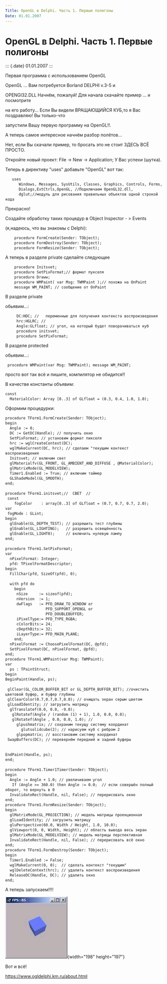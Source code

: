 ```yaml
---
Title: OpenGL в Delphi. Часть 1. Первые полигоны
Date: 01.01.2007
---
```



OpenGL в Delphi. Часть 1. Первые полигоны
=========================================

::: {.date}
01.01.2007
:::

Первая программа с использованием OpenGL

 OpenGL \... Вам потребуется Borland DELPHI v.3-5 и

OPENGl32.DLL  Начнём, пожалуй! Для начала скачайте пример \... и
 посмотрите

на его работу\... Если Вы видели ВРАЩАЮЩИЙСЯ КУБ,то я Вас поздравляю! Вы
только-что

запустили Вашу первую программу на OpenGL!!.

 А теперь самое интересное начнём разбор полётов\...

Нет, если Вы скачали пример, то бросать это не стоит  ЗДЕСЬ ВСЁ ПРОСТО.

Откройте новый проект: File -\> New -\> Application; У Вас успехи
(шутка).

Теперь в директиву \"uses\" добавьте \"OpenGL\" вот так:

       uses
          Windows, Messages, SysUtils, Classes, Graphics, Controls, Forms,
          Dialogs,ExtCtrls,OpenGL, //Подключаем OpenGL32.dll,
          dglut;//модуль для рисования правильных объектов одной строкой кода

Прекрасно!

Создайте обработку таких процедур в Object Inspector - \> Events

(я,надеюсь, что вы знакомы с Delphi):

        procedure FormCreate(Sender: TObject);
        procedure FormDestroy(Sender: TObject);
        procedure FormResize(Sender: TObject);

А теперь в разделе private сделайте следующее

        procedure Initsvet;
        procedure SetPixFormat;// формат пукселя
        procedure Draww;
        procedure WMPaint( var Msg: TWMPaint );// похожа на OnPaint
        message WM_PAINT; // сообщение от OnPaint

В разделе private

обьявим\...:

         DC:HDC; //   переменные для получения контекста воспроизведения
         hrc:HGLRC; //
         Angle:GLfloat; // угол, на который будет поворачиваться куб
         procedure initsvet;
         procedure SetPixFormat;

В разделе protected

обьявим\...:

     procedure WMPaint(var Msg: TWMPaint); message WM_PAINT;

просто вот так всё и пишите, компилятор не обидится!!

В качестве константы объявим:

    const
      MaterialColor: Array [0..3] of GLfloat = (0.3, 0.4, 1.0, 1.0);

Оформим процедурки:

    procedure TForm1.FormCreate(Sender: TObject);
    begin
      Angle := 0;
      DC := GetDC(Handle); // получить окно
      SetPixFormat; // установим формат пикселя
      hrc := wglCreateContext(DC);
      wglMakeCurrent(DC, hrc); // сделаем "текущим контекст воспроизведения
      Initsvet; // включим свет
      glMaterialfv(GL_FRONT, GL_AMBIENT_AND_DIFFUSE , @MaterialColor);
      glMatrixMode(GL_MODELVIEW);
      Timer1.Enabled := True; // включим таймер
      GLShadeModel(GL_SMOOTH);
    end;
     
    procedure TForm1.initsvet;//  СВЕТ  //
     const
        fogColor    : array[0..3] of GLfloat = (0.7, 0.7, 0.7, 2.0);
    var
     fogMode : GLint;
    begin
      glEnable(GL_DEPTH_TEST); // разрешить тест глубины
      glEnable(GL_LIGHTING);   // разрешить освещённость
      glEnable(GL_LIGHT0);     // включить нулевую лампу
    end;
     
    procedure TForm1.SetPixFormat;
    var
      nPixelFormat: Integer;
      pfd: TPixelFormatDescriptor;
    begin
      FillChar(pfd, SizeOf(pfd), 0);
     
      with pfd do
        begin
         nSize     := sizeof(pfd);
         nVersion  := 1;
         dwFlags   := PFD_DRAW_TO_WINDOW or
                      PFD_SUPPORT_OPENGL or
                      PFD_DOUBLEBUFFER;
         iPixelType:= PFD_TYPE_RGBA;
         cColorBits:= 24;
         cDepthBits:= 32;
         iLayerType:= PFD_MAIN_PLANE;
        end;
      nPixelFormat := ChoosePixelFormat(DC, @pfd);
      SetPixelFormat(DC, nPixelFormat, @pfd);
    end;
    procedure TForm1.WMPaint(var Msg: TWMPaint);
    var
      ps : TPaintStruct;
    begin
    BeginPaint(Handle, ps);
     
     glClear(GL_COLOR_BUFFER_BIT or GL_DEPTH_BUFFER_BIT); //очистить цветовой буфер, и буфер глубины
     glClearColor(0.7,0.7,0.7,0.0); // очищать экран серым цветом
     glLoadIdentity; // загрузить матрицу
      glTranslatef(0.0, 0.0, -9.0);
       glRotatef(Angle / (random (1) + 1), 1.0, 0.0, 0.0);
       glRotatef(Angle , 0.0, 0.0, 1.0); //
         glpushmatrix; // сохраним текущу систему координат
           glutsolidcube(2); // нарисуем куб с ребром 2
         glpopmatrix; // восстановим систему координат
     SwapBuffers(DC); // перевернём передний и задний буферы
     
     
    EndPaint(Handle, ps);
    end;
     
    procedure TForm1.Timer1Timer(Sender: TObject);
    begin
      Angle := Angle + 1.0; // увеличиваем угол
       If (Angle >= 360.0) then Angle := 0.0;  // если совершён полный оборот, то вернуть в 0
      InvalidateRect(Handle, nil, False); // перерисовать окно
    end;
    procedure TForm1.FormResize(Sender: TObject);
    begin
      glMatrixMode(GL_PROJECTION); // модель матрицы проекционная
      glLoadIdentity; // загрузить матрицу
      gluPerspective(60.0, Width / Height, 1.0, 10.0);
      glViewport(0, 0, Width, Height); // область вывода весь экран
      glMatrixMode(GL_MODELVIEW); // модель матрицы перспективная
      InvalidateRect(Handle, nil, False); // перерисовать всё окно
    end;
    procedure TForm1.FormDestroy(Sender: TObject);
    begin
      Timer1.Enabled := False;
      wglMakeCurrent(0, 0);  // сделать контекст "текущим"
      wglDeleteContext(hrc); // удалить контекст воспроизведения
      ReleaseDC(Handle, DC); // удалить окно
    end;

А теперь запускаем!!!!

![clip0124](/pic/clip0124.png){width="198" height="197"}

Вот и всё!

<https://www.ogldelphi.km.ru/about.html>
